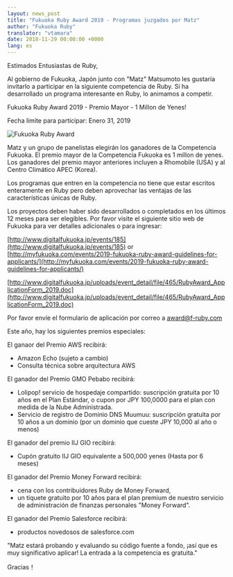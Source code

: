 ```yaml
---
layout: news_post
title: "Fukuoka Ruby Award 2019 - Programas juzgados por Matz"
author: "Fukuoka Ruby"
translator: "vtamara"
date: 2018-11-29 00:00:00 +0000
lang: es
---
```


Estimados Entusiastas de Ruby,

Al gobierno de Fukuoka, Japón junto con "Matz" Matsumoto les gustaría
invitarlo a participar en la siguiente competencia de Ruby.
Si ha desarrollado un programa interesante en Ruby, lo animamos a competir.

Fukuoka Ruby Award 2019 - Premio Mayor - 1 Millon de Yenes!

Fecha límite para participar: Enero 31, 2019

![Fukuoka Ruby Award](https://www.digitalfukuoka.jp/javascripts/kcfinder/upload/images/fukuokarubyaward2017.png)

Matz y un grupo de panelistas elegirán los ganadores de la Competencia Fukuoka.  El premio mayor de la Competencia Fukuoka es 1 millon de yenes.  Los ganadores del premio mayor anteriores incluyen a Rhomobile (USA) y al Centro Climático APEC (Korea).


Los programas que entren en la competencia no tiene que estar escritos enteramente en Ruby pero deben aprovechar las ventajas de las características únicas de Ruby.

Los proyectos deben haber sido desarrollados o completados en los últimos 12 meses para ser elegibles.  Por favor visite el siguiente sitio web de Fukuoka para ver detalles adicionales o para ingresar:

[http://www.digitalfukuoka.jp/events/185](http://www.digitalfukuoka.jp/events/185)
or
[http://myfukuoka.com/events/2019-fukuoka-ruby-award-guidelines-for-applicants/](http://myfukuoka.com/events/2019-fukuoka-ruby-award-guidelines-for-applicants/)

[http://www.digitalfukuoka.jp/uploads/event_detail/file/465/RubyAward_ApplicationForm_2019.doc](http://www.digitalfukuoka.jp/uploads/event_detail/file/465/RubyAward_ApplicationForm_2019.doc)

Por favor envíe el formulario de aplicación por correo a award@f-ruby.com

Este año, hay los siguientes premios especiales:

El ganaor del Premio AWS recibirá:

* Amazon Echo (sujeto a cambio)
* Consulta técnica sobre arquitectura AWS

El ganador del Premio GMO Pebabo recibirá:

* Lolipop! servicio de hospedaje compartido: suscripción gratuita por 10 años en el Plan Estándar, o cupon por JPY 100,0000 para el plan con medida de la Nube Administrada.
* Servicio de registro de Dominio DNS Muumuu: suscripción gratuita por 10 años a un dominio (por un dominio que cueste JPY 10,000 al año o menos)

El ganador del premio IIJ GIO recibirá:

* Cupón gratuito IIJ GIO equivalente a 500,000 yenes (Hasta por 6 meses)

El ganador del Premio Money Forward recibirá:

* cena con los contribuidores Ruby de Money Forward,
* un tiquete gratuito por 10 años para el plan premium de nuestro servicio de administración de finanzas personales "Money Forward".

El ganador del Premio Salesforce recibirá:

* productos novedosos de salesforce.com

"Matz estará probando y evaluando su código fuente a fondo,
¡así que es muy significativo aplicar! La entrada a la
competencia es gratuita."

Gracias！
